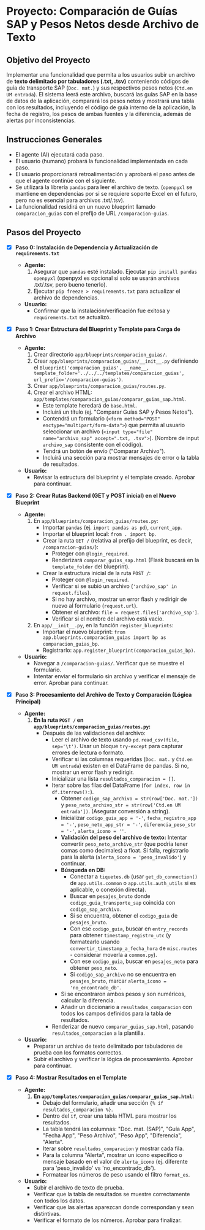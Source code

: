 # Proyecto: Comparación de Guías SAP y Pesos Netos desde Archivo de Texto

## Objetivo del Proyecto
Implementar una funcionalidad que permita a los usuarios subir un archivo de **texto delimitado por tabuladores (.txt, .tsv)** conteniendo códigos de guía de transporte SAP (`Doc. mat.`) y sus respectivos pesos netos (`Ctd.en UM entrada`). El sistema leerá este archivo, buscará las guías SAP en la base de datos de la aplicación, comparará los pesos netos y mostrará una tabla con los resultados, incluyendo el código de guía interno de la aplicación, la fecha de registro, los pesos de ambas fuentes y la diferencia, además de alertas por inconsistencias.

## Instrucciones Generales
- El agente (AI) ejecutará cada paso.
- El usuario (humano) probará la funcionalidad implementada en cada paso.
- El usuario proporcionará retroalimentación y aprobará el paso antes de que el agente continúe con el siguiente.
- Se utilizará la librería `pandas` para leer el archivo de texto. (`openpyxl` se mantiene en dependencias por si se requiere soporte Excel en el futuro, pero no es esencial para archivos .txt/.tsv).
- La funcionalidad residirá en un nuevo blueprint llamado `comparacion_guias` con el prefijo de URL `/comparacion-guias`.

## Pasos del Proyecto

- [x] **Paso 0: Instalación de Dependencia y Actualización de `requirements.txt`**
    -   **Agente:**
        1.  Asegurar que `pandas` esté instalado. Ejecutar `pip install pandas openpyxl` (openpyxl es opcional si solo se usarán archivos .txt/.tsv, pero bueno tenerlo).
        2.  Ejecutar `pip freeze > requirements.txt` para actualizar el archivo de dependencias.
    -   **Usuario:**
        - Confirmar que la instalación/verificación fue exitosa y `requirements.txt` se actualizó.

- [x] **Paso 1: Crear Estructura del Blueprint y Template para Carga de Archivo**
    -   **Agente:**
        1.  Crear directorio `app/blueprints/comparacion_guias/`.
        2.  Crear `app/blueprints/comparacion_guias/__init__.py` definiendo el `Blueprint('comparacion_guias', __name__, template_folder='../../../templates/comparacion_guias', url_prefix='/comparacion-guias')`.
        3.  Crear `app/blueprints/comparacion_guias/routes.py`.
        4.  Crear el archivo HTML: `app/templates/comparacion_guias/comparar_guias_sap.html`.
            *   Este template heredará de `base.html`.
            *   Incluirá un título (ej. "Comparar Guías SAP y Pesos Netos").
            *   Contendrá un formulario (`<form method="POST" enctype="multipart/form-data">`) que permita al usuario seleccionar un archivo (`<input type="file" name="archivo_sap" accept=".txt, .tsv">`). (Nombre de input `archivo_sap` consistente con el código).
            *   Tendrá un botón de envío ("Comparar Archivo").
            *   Incluirá una sección para mostrar mensajes de error o la tabla de resultados.
    -   **Usuario:**
        - Revisar la estructura del blueprint y el template creado. Aprobar para continuar.

- [x] **Paso 2: Crear Rutas Backend (GET y POST inicial) en el Nuevo Blueprint**
    -   **Agente:**
        1.  En `app/blueprints/comparacion_guias/routes.py`:
            *   Importar `pandas` (ej. `import pandas as pd`), `current_app`.
            *   Importar el blueprint local: `from . import bp`.
            *   Crear la ruta `GET /` (relativa al prefijo del blueprint, es decir, `/comparacion-guias/`):
                *   Proteger con `@login_required`.
                *   Renderizará `comparar_guias_sap.html` (Flask buscará en la `template_folder` del blueprint).
            *   Crear la estructura inicial de la ruta `POST /`:
                *   Proteger con `@login_required`.
                *   Verificar si se subió un archivo (`'archivo_sap' in request.files`).
                *   Si no hay archivo, mostrar un error flash y redirigir de nuevo al formulario (`request.url`).
                *   Obtener el archivo: `file = request.files['archivo_sap']`.
                *   Verificar si el nombre del archivo está vacío.
        2.  En `app/__init__.py`, en la función `register_blueprints`:
            *   Importar el nuevo blueprint: `from app.blueprints.comparacion_guias import bp as comparacion_guias_bp`.
            *   Registrarlo: `app.register_blueprint(comparacion_guias_bp)`.
    -   **Usuario:**
        -   Navegar a `/comparacion-guias/`. Verificar que se muestre el formulario.
        -   Intentar enviar el formulario sin archivo y verificar el mensaje de error. Aprobar para continuar.

- [x] **Paso 3: Procesamiento del Archivo de Texto y Comparación (Lógica Principal)**
    -   **Agente:**
        1.  **En la ruta `POST /` en `app/blueprints/comparacion_guias/routes.py`:**
            *   Después de las validaciones del archivo:
                *   Leer el archivo de texto usando `pd.read_csv(file, sep='\t')`. Usar un bloque `try-except` para capturar errores de lectura o formato.
                *   Verificar si las columnas requeridas (`Doc. mat.` y `Ctd.en UM entrada`) existen en el DataFrame de pandas. Si no, mostrar un error flash y redirigir.
                *   Inicializar una lista `resultados_comparacion = []`.
                *   Iterar sobre las filas del DataFrame (`for index, row in df.iterrows():`).
                    *   Obtener `codigo_sap_archivo = str(row['Doc. mat.'])` y `peso_neto_archivo_str = str(row['Ctd.en UM entrada'])`. (Asegurar conversión a string).
                    *   Inicializar `codigo_guia_app = '-'`, `fecha_registro_app = '-'`, `peso_neto_app_str = '-'`, `diferencia_peso_str = '-'`, `alerta_icono = ''`.
                    *   **Validación del peso del archivo de texto:** Intentar convertir `peso_neto_archivo_str` (que podría tener comas como decimales) a float. Si falla, registrarlo para la alerta (`alerta_icono = 'peso_invalido'`) y continuar.
                    *   **Búsqueda en DB:**
                        *   Conectar a `tiquetes.db` (usar `get_db_connection()` de `app.utils.common` o `app.utils.auth_utils` si es aplicable, o conexión directa).
                        *   Buscar en `pesajes_bruto` donde `codigo_guia_transporte_sap` coincida con `codigo_sap_archivo`.
                        *   Si se encuentra, obtener el `codigo_guia` de `pesajes_bruto`.
                        *   Con ese `codigo_guia`, buscar en `entry_records` para obtener `timestamp_registro_utc` (y formatearlo usando `convertir_timestamp_a_fecha_hora` de `misc.routes` - considerar moverla a `common.py`).
                        *   Con ese `codigo_guia`, buscar en `pesajes_neto` para obtener `peso_neto`.
                        *   Si `codigo_sap_archivo` no se encuentra en `pesajes_bruto`, marcar `alerta_icono = 'no_encontrado_db'`.
                    *   Si se encontraron ambos pesos y son numéricos, calcular la diferencia.
                    *   Añadir un diccionario a `resultados_comparacion` con todos los campos definidos para la tabla de resultados.
                *   Renderizar de nuevo `comparar_guias_sap.html`, pasando `resultados_comparacion` a la plantilla.
    -   **Usuario:**
        -   Preparar un archivo de texto delimitado por tabuladores de prueba con los formatos correctos.
        -   Subir el archivo y verificar la lógica de procesamiento. Aprobar para continuar.

- [x] **Paso 4: Mostrar Resultados en el Template**
    -   **Agente:**
        1.  **En `app/templates/comparacion_guias/comparar_guias_sap.html`:**
            *   Debajo del formulario, añadir una sección `{% if resultados_comparacion %}`.
            *   Dentro del `if`, crear una tabla HTML para mostrar los resultados.
            *   La tabla tendrá las columnas: "Doc. mat. (SAP)", "Guía App", "Fecha App", "Peso Archivo", "Peso App", "Diferencia", "Alerta".
            *   Iterar sobre `resultados_comparacion` y mostrar cada fila.
            *   Para la columna "Alerta", mostrar un icono específico o mensaje basado en el valor de `alerta_icono` (ej. diferente para 'peso_invalido' vs 'no_encontrado_db').
            *   Formatear los números de peso usando el filtro `format_es`.
    -   **Usuario:**
        -   Subir el archivo de texto de prueba.
        -   Verificar que la tabla de resultados se muestre correctamente con todos los datos.
        -   Verificar que las alertas aparezcan donde correspondan y sean distintivas.
        -   Verificar el formato de los números. Aprobar para finalizar. 